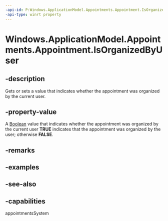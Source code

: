 ```yaml
---
-api-id: P:Windows.ApplicationModel.Appointments.Appointment.IsOrganizedByUser
-api-type: winrt property
---
```


<!-- Property syntax
public bool IsOrganizedByUser { get;  set; }
-->

# Windows.ApplicationModel.Appointments.Appointment.IsOrganizedByUser

## -description
Gets or sets a value that indicates whether the appointment was organized by the current user.

## -property-value
A [Boolean](/dotnet/api/system.boolean?view=dotnet-uwp-10.0&preserve-view=true) value that indicates whether the appointment was organized by the current user **TRUE** indicates that the appointment was organized by the user; otherwise **FALSE**.

## -remarks

## -examples

## -see-also

## -capabilities
appointmentsSystem
